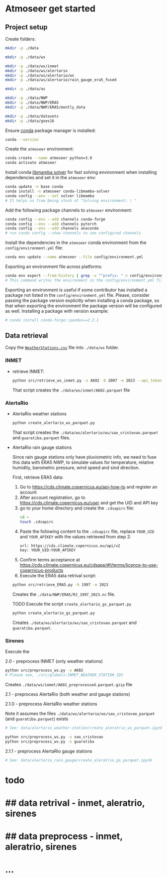 # Atmoseer get started

## Project setup

Create folders:
```sh
mkdir -p ./data

mkdir -p ./data/ws

mkdir -p ./data/ws/inmet
mkdir -p ./data/ws/alertario
mkdir -p ./data/ws/alertario/ws
mkdir -p ./data/ws/alertario/rain_gauge_era5_fused

mkdir -p ./data/as

mkdir -p ./data/NWP
mkdir -p ./data/NWP/ERA5
mkdir -p ./data/NWP/ERA5/montly_data

mkdir -p ./data/datasets
mkdir -p ./data/goes16
```

Ensure [conda](https://www.anaconda.com/download/) package manager is installed:
```sh
conda --version
```

Create the `atmoseer` environment:
```sh
conda create --name atmoseer python=3.9
conda activate atmoseer
```

Install conda [libmamba solver](https://www.anaconda.com/blog/a-faster-conda-for-a-growing-community) for fast solving environment when installing dependencies and set it in the `atmoseer` env:
```sh
conda update -n base conda
conda install -n atmoseer conda-libmamba-solver
conda config --env --set solver libmamba
# It helps us from being stuck at "Solving environment: \ "
```

Add the following package channels to `atmoseer` environment:
```sh
conda config --env --add channels conda-forge
conda config --env --add channels pytorch
conda config --env --add channels anaconda
# run conda config --show channels to see configured channels
```

Install the dependencies in the `atmoseer` conda environment from the `config/environment.yml` file:
```sh
conda env update --name atmoseer --file config/environment.yml
```

Exporting an environment file across platforms:
```sh
conda env export --from-history | grep -v "^prefix: " > config/environment.yml
# This command writes the environment in the config/environment.yml file, ignoring the prefix local setting.
```

Exporting an environment is useful if some contributor has installed a package not listed in the `config/environment.yml` file. Please, consider passing the package version explicitly when installing a conda package, so that when exporting the environment the package version will be configured as well. Installing a package with version example:
```sh
# conda install conda-forge::pandas==2.2.1
```

## Data retrieval

Copy the [`WeatherStations.csv`](https://portal.inmet.gov.br/paginas/catalogoaut#) file into `./data/ws` folder.

### INMET
- retrieve INMET:
    ```sh
    python src/retrieve_ws_inmet.py -s A602 -b 2007 -e 2023 --api_token INMET_TOKEN
    ```
    That script creates the `./data/ws/inmet/A602.parquet` file

### AlertaRio

- AlertaRio weather stations

    ```sh
    python create_alertario_ws_parquet.py
    ```
    That script creates the `./data/ws/alertario/ws/sao_cristovao.parquet` and `guaratiba.parquet` files.

- AlertaRio rain gauge stations

    Since rain gauge stations only have pluviometric info, we need to fuse this data with ERA5 NWP, to 
    simulate values for temperature, relative humidity, barometric pressure, wind speed and sind direction.

    First, retrieve ERA5 data:
    1. Go to https://cds.climate.copernicus.eu/api-how-to and register an account
    2. After account registration, go to https://cds.climate.copernicus.eu/user and get the UID and API key
    3. go to your home directory and create the `.cdsapirc` file:
        ```sh
        cd ~
        touch .cdsapirc
        ```
    4. Paste the following content to the `.cdsapirc` file, replace `YOUR_UID` and `YOUR_APIKEY` with the values retrieved from step 2:
        ```sh
        url: https://cds.climate.copernicus.eu/api/v2
        key: YOUR_UID:YOUR_APIKEY
        ```
    5. Confirm terms acceptance at https://cds.climate.copernicus.eu/cdsapp/#!/terms/licence-to-use-copernicus-products
    6. Execute the ERA5 data retrival script:
    ```sh
    python src/retrieve_ERA5.py -b 1997 -e 2023
    ```
    Creates the `./data/NWP/ERA5/RJ_1997_2023.nc` file.

    TODO
    Execute the script `create_alertario_gs_parquet.py`
    ```sh
    python create_alertario_gs_parquet.py
    ```
    Creates `./data/ws/alertario/ws/sao_cristovao.parquet` and `guaratiba.parquet`.

### Sirenes


Execute the


2.0 - preprocess INMET (only weather stations)
```sh
python src/preprocess_ws.py -s A602
# Please see, ./src/globals:INMET_WEATHER_STATION_IDS
```
Creates `./data/ws/inmet/A602_preprocessed.parquet.gzip` file

2.1 - preprocess AlertaRio (both weather and gauge stations)

2.1.0 - preprocess AlertaRio weather stations

Note it assumes the files `./data/ws/alertario/ws/sao_cristovao_parquet` (and `guaratiba.parquet`) exists
```sh
# See: data/alertario_weather-station/create_aleratrio_ws_parquet.ipynb

python src/preprocess_ws.py -s sao_cristovao
python src/preprocess_ws.py -s guaratiba
```

2.1.1  - preprocess AlertaRio gauge stations
```sh
# See: data/alertario_rain_gauge/create_aleratrio_gs_parquet.ipynb
```

# todo
# ## data retrival - inmet, aleratrio, sirenes
# ## data preprocess - inmet, aleratrio, sirenes
# ...